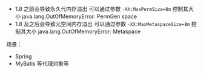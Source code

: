- 1.8 之前会导致永久代内存溢出
    可以通过参数 ```-XX:MaxPermSize=8m``` 控制其大小
    java.lang.OutOfMemoryError: PermGen space
- 1.8 及之后会导致元空间内存溢出
    可以通过参数 ```-XX:MaxMetaspaceSize=8m``` 控制其大小
    java.lang.OutOfMemoryError: Metaspace

场景：

- Spring
- MyBatis 等代理对象等